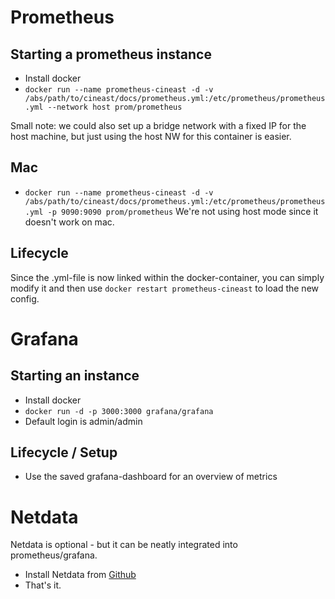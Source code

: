# Prometheus
## Starting a prometheus instance

* Install docker
* ```docker run --name prometheus-cineast -d -v /abs/path/to/cineast/docs/prometheus.yml:/etc/prometheus/prometheus.yml --network host prom/prometheus```

Small note: we could also set up a bridge network with a fixed IP for the host machine, but just using the host NW for this container is easier.

## Mac
* ```docker run --name prometheus-cineast -d -v /abs/path/to/cineast/docs/prometheus.yml:/etc/prometheus/prometheus.yml -p 9090:9090 prom/prometheus```
We're not using host mode since it doesn't work on mac.
## Lifecycle
Since the .yml-file is now linked within the docker-container, you can simply modify it and then use ```docker restart prometheus-cineast``` to load the new config.

# Grafana
## Starting an instance

* Install docker
* ```docker run -d -p 3000:3000 grafana/grafana```
* Default login is admin/admin

## Lifecycle / Setup
* Use the saved grafana-dashboard for an overview of metrics

# Netdata
Netdata is optional - but it can be neatly integrated into prometheus/grafana.

* Install Netdata from [Github](https://github.com/firehol/netdata/)
* That's it.